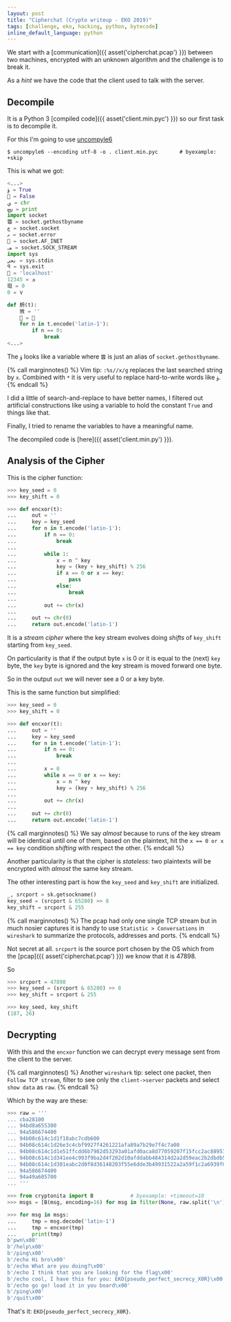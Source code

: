```yaml
---
layout: post
title: "Cipherchat (Crypto writeup - EKO 2019)"
tags: [challenge, eko, hacking, python, bytecode]
inline_default_language: python
---
```


We start with a [communication]({{ asset('cipherchat.pcap') }})
between two machines, encrypted with an unknown algorithm and
the challenge is to break it.

As a *hint* we have the code that the client used to talk with the server.<!--more-->


## Decompile

It is a Python 3 [compiled code]({{ asset('client.min.pyc') }})
so our first task is to decompile it.

For this I'm going to use [uncompyle6](https://github.com/rocky/python-uncompyle6)

```shell
$ uncompyle6 --encoding utf-8 -o . client.min.pyc       # byexample: +skip
```

This is what we got:

```python
<...>
ۈ = True
𢜁 = False
ې = chr
𐬴 = print
import socket
䈶 = socket.gethostbyname
چ = socket.socket
ޠ = socket.error
𨐜 = socket.AF_INET
𐫛 = socket.SOCK_STREAM
import sys
نحي = sys.stdin
𐤭 = sys.exit
𣏲 = 'localhost'
ࡃ = 12345
珽 = 0
𐠨 = 0

def 𡛓(t):
    敩 = ''
    𨆂 = 珽
    for n in t.encode('latin-1'):
        if n == 0:
            break
<...>
```

The ``ۈ`` looks like a variable where ``䈶`` is just
an alias of ``socket.gethostbyname``.

{% call marginnotes() %}
Vim tip: ``:%s//x/g`` replaces the last searched string by ``x``.
Combined with ``*`` it is very useful to replace hard-to-write words
like ``ۈ``. {% endcall %}

I did a little of search-and-replace to have better names, I filtered out
artificial constructions like using a variable to hold the constant ``True``
and things like that.

Finally, I tried to rename the variables to have a meaningful name.

The decompiled code is
[here]({{ asset('client.min.py') }}).

## Analysis of the Cipher

This is the cipher function:

```python
>>> key_seed = 0
>>> key_shift = 0

>>> def encxor(t):
...     out = ''
...     key = key_seed
...     for n in t.encode('latin-1'):
...         if n == 0:
...             break
...
...         while 1:
...             x = n ^ key
...             key = (key + key_shift) % 256
...             if x == 0 or x == key:
...                 pass
...             else:
...                 break
...
...         out += chr(x)
...
...     out += chr(0)
...     return out.encode('latin-1')
```

It is a *stream cipher* where the key stream evolves doing *shifts*
of ``key_shift`` starting from ``key_seed``.

On particularity is that if the output byte ``x`` is 0 or it is
equal to the (next) ``key`` byte, the ``key`` byte is ignored and the
key stream is moved forward one byte.

So in the output ``out`` we will never see a 0 or a key byte.

This is the same function but simplified:

```python
>>> key_seed = 0
>>> key_shift = 0

>>> def encxor(t):
...     out = ''
...     key = key_seed
...     for n in t.encode('latin-1'):
...         if n == 0:
...             break
...
...         x = 0
...         while x == 0 or x == key:
...             x = n ^ key
...             key = (key + key_shift) % 256
...
...         out += chr(x)
...
...     out += chr(0)
...     return out.encode('latin-1')
```

{% call marginnotes() %}
We say *almost* because to runs of the key stream will be identical until
one of them, based on the plaintext, hit the ``x == 0 or x == key`` condition
*shifting* with respect the other. {% endcall %}

Another particularity is that the cipher is *stateless*: two
plaintexts will be encrypted with *almost* the same key stream.

The other interesting part is how the ``key_seed`` and
``key_shift`` are initialized.

```python
_, srcport = sk.getsockname()
key_seed = (srcport & 65280) >> 8
key_shift = srcport & 255
```

{% call marginnotes() %}
The pcap had only one single TCP stream but in much nosier captures
it is handy to use ``Statistic > Conversations`` in ``wireshark``
to summarize the protocols, addresses and ports. {% endcall %}

Not secret at all. ``srcport`` is the source port chosen by the OS which
from the [pcap]({{ asset('cipherchat.pcap') }})
we know that it is 47898.

So

```python
>>> srcport = 47898
>>> key_seed = (srcport & 65280) >> 8
>>> key_shift = srcport & 255

>>> key_seed, key_shift
(187, 26)
```

## Decrypting

With this and the ``encxor`` function we can decrypt every message sent from the
client to the server.

{% call marginnotes() %}
Another ``wireshark`` tip: select one packet, then
``Follow TCP stream``, filter to see only the ``client->server`` packets
and select ``show data`` as ``raw``. {% endcall %}

Which by the way are these:

```python
>>> raw = '''
... cba28100
... 94bd8a655300
... 94a586674400
... 94b08c614c1d1f18abc7cdb600
... 94b08c614c1d26e3c4cbf9927f4261221afa89a7b29e7f4c7a00
... 94b08c614c1d1e51ffcdd6b7982d53293a01afd0aca8d77059207f15fcc2ac8895720f2f0c0fb7c5a380df7f5f2ce600
... 94b08c614c1d341ee4c993f9ba2d4f202d10afddabb484314d2a2d59eac2b2dbdb506406180de4d4be819046432815e7fed6bbb6707854230ee6e6e68bdd555c00
... 94b08c614c1d301eabc2d0f8d36148203f55e6dde3b49931522a2a59f1c2a6939f00
... 94a586674400
... 94a49a605700
... '''
```


```python
>>> from cryptonita import B            # byexample: +timeout=10
>>> msgs = [B(msg, encoding=16) for msg in filter(None, raw.split('\n'))]

>>> for msg in msgs:
...     tmp = msg.decode('latin-1')
...     tmp = encxor(tmp)
...     print(tmp)
b'pwn\x00'
b'/help\x00'
b'/ping\x00'
b'/echo Hi bro\x00'
b'/echo What are you doing?\x00'
b'/echo I think that you are looking for the flag\x00'
b'/echo cool, I have this for you: EKO{pseudo_perfect_secrecy_X0R}\x00'
b'/echo go go! load it in you board\x00'
b'/ping\x00'
b'/quit\x00'
```

That's it: ``EKO{pseudo_perfect_secrecy_X0R}``.

